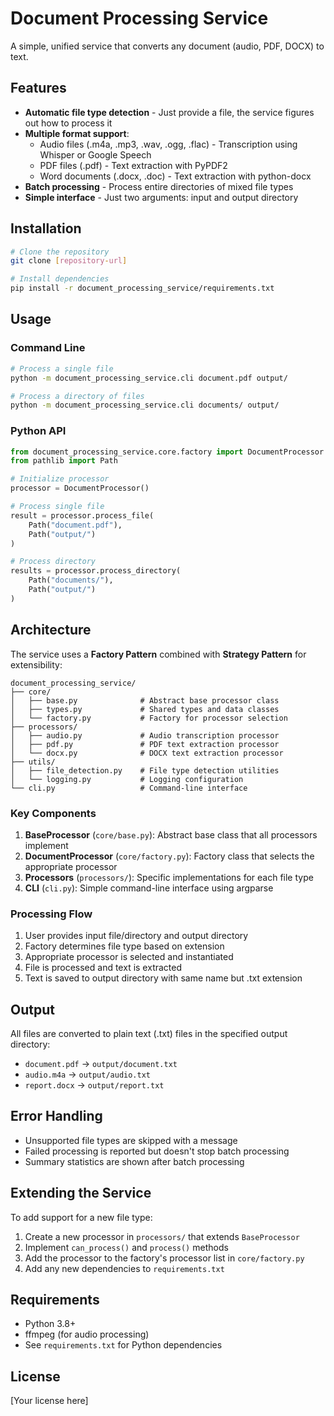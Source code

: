# Document Processing Service

A simple, unified service that converts any document (audio, PDF, DOCX) to text.

## Features

- **Automatic file type detection** - Just provide a file, the service figures out how to process it
- **Multiple format support**:
  - Audio files (.m4a, .mp3, .wav, .ogg, .flac) - Transcription using Whisper or Google Speech
  - PDF files (.pdf) - Text extraction with PyPDF2
  - Word documents (.docx, .doc) - Text extraction with python-docx
- **Batch processing** - Process entire directories of mixed file types
- **Simple interface** - Just two arguments: input and output directory

## Installation

```bash
# Clone the repository
git clone [repository-url]

# Install dependencies
pip install -r document_processing_service/requirements.txt
```

## Usage

### Command Line

```bash
# Process a single file
python -m document_processing_service.cli document.pdf output/

# Process a directory of files
python -m document_processing_service.cli documents/ output/
```

### Python API

```python
from document_processing_service.core.factory import DocumentProcessor
from pathlib import Path

# Initialize processor
processor = DocumentProcessor()

# Process single file
result = processor.process_file(
    Path("document.pdf"),
    Path("output/")
)

# Process directory
results = processor.process_directory(
    Path("documents/"),
    Path("output/")
)
```

## Architecture

The service uses a **Factory Pattern** combined with **Strategy Pattern** for extensibility:

```
document_processing_service/
├── core/
│   ├── base.py              # Abstract base processor class
│   ├── types.py             # Shared types and data classes
│   └── factory.py           # Factory for processor selection
├── processors/
│   ├── audio.py             # Audio transcription processor
│   ├── pdf.py               # PDF text extraction processor
│   └── docx.py              # DOCX text extraction processor
├── utils/
│   ├── file_detection.py    # File type detection utilities
│   └── logging.py           # Logging configuration
└── cli.py                   # Command-line interface
```

### Key Components

1. **BaseProcessor** (`core/base.py`): Abstract base class that all processors implement
2. **DocumentProcessor** (`core/factory.py`): Factory class that selects the appropriate processor
3. **Processors** (`processors/`): Specific implementations for each file type
4. **CLI** (`cli.py`): Simple command-line interface using argparse

### Processing Flow

1. User provides input file/directory and output directory
2. Factory determines file type based on extension
3. Appropriate processor is selected and instantiated
4. File is processed and text is extracted
5. Text is saved to output directory with same name but .txt extension

## Output

All files are converted to plain text (.txt) files in the specified output directory:
- `document.pdf` → `output/document.txt`
- `audio.m4a` → `output/audio.txt`
- `report.docx` → `output/report.txt`

## Error Handling

- Unsupported file types are skipped with a message
- Failed processing is reported but doesn't stop batch processing
- Summary statistics are shown after batch processing

## Extending the Service

To add support for a new file type:

1. Create a new processor in `processors/` that extends `BaseProcessor`
2. Implement `can_process()` and `process()` methods
3. Add the processor to the factory's processor list in `core/factory.py`
4. Add any new dependencies to `requirements.txt`

## Requirements

- Python 3.8+
- ffmpeg (for audio processing)
- See `requirements.txt` for Python dependencies

## License

[Your license here]